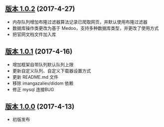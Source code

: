 ## [版本 1.0.2](https://github.com/kiddyuchina/Beanbun/releases/tag/1.0.2) (2017-4-27)

- 内存队列增加布隆过滤器算法记录已爬取网页，并默认使用布隆过滤器
- 数据库操作类更改为基于 Medoo，支持多种数据库类型，并更改了使用方式
- 把官网文档文件加入库

## [版本 1.0.1](https://github.com/kiddyuchina/Beanbun/releases/tag/1.0.1) (2017-4-16)

- 增加框架自带队列默认队列上限
- 更新自定义队列、自定义下载器设置方式
- 更新 README.md 文件
- 移除 imangazaliev/didom 依赖
- 修正 mysql 连接BUG

## [版本 1.0.0](https://github.com/kiddyuchina/Beanbun/releases/tag/1.0.0) (2017-4-13)

- 初版发布
